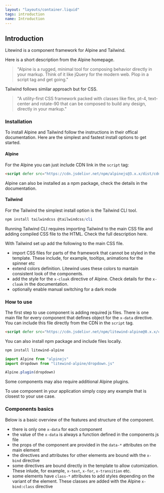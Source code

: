 ```yaml
---
layout: "layouts/container.liquid"
tags: introduction
name: Introduction
---
```

## Introduction

Litewind is a component framework for Alpine and Tailwind.

Here is a short description from the Alpine homepage.

> "Alpine is a rugged, minimal tool for composing behavior directly in your markup. Think of it like jQuery for the modern web. Plop in a script tag and get going."

Tailwind follows similar approach but for CSS.

> "A utility-first CSS framework packed with classes like flex, pt-4, text-center and rotate-90 that can be composed to build any design, directly in your markup."

### Installation

To install Alpine and Tailwind follow the instructions in their offical documentation. Here are the simplest and fastest install options to get started.

#### Alpine

For the Alpine you can just include CDN link in the `script` tag:

```html
<script defer src="https://cdn.jsdelivr.net/npm/alpinejs@3.x.x/dist/cdn.min.js"></script>
```

Alpine can also be installed as a npm package, check the details in the documentation.

#### Tailwind

For the Tailwind the simplest install option is the Tailwind CLI tool.

```powershell
npm install tailwindcss @tailwindcss/cli
```

Running Tailwind CLI requires importing Tailwind to the main CSS file and adding compiled CSS file to the HTML. Check the full description here.

With Tailwind set up add the following to the main CSS file.

- import CSS files for parts of the framework that cannot be styled in the template. These include, for example, tooltips, animations for the spinner etc
- extend colors definition. Litewind uses these colors to mantain consistent look of the components.
- add the style for the `x-cloak` directive of Alpine. Check details for the `x-cloak` in the documentation.
- optionally enable manual switching for a dark mode

### How to use

The first step to use component is adding required js files. There is one main file for every component that defines object for the `x-data` directive. You can include this file directly from the CDN in the `script` tag.

```html
<script defer src="https://cdn.jsdelivr.net/npm/litewind-alpine@0.x.x/components/dropdown/dist/cdn.min.js"></script>
```

You can also install npm package and include files locally.

```powershell
npm install litewind-alpine
```

<div class="mt-6">

```javascript
import Alpine from "alpinejs" 
import dropdown from "litewind-alpine/dropdown.js"

Alpine.plugin(dropdown)
```

</div>

Some components may also require additional Alpine plugins.

To use component in your application simply copy any example that is closest to your use case. 

### Components basics

Below is a basic overview of the features and structure of the component.

- there is only one `x-data` for each component
- the value of the `x-data` is always a function defined in the components js file
- the props of the component are provided in the `data-*` attributes on the main element
- the directives and attributes for other elements are bound with the `x-bind` directive
- some directives are bound directly in the template to allow cutomization. These inlude, for example, `x-text`, `x-for`, `x-transition` etc.
- some elements have `class-*` attributes to add styles depending on the variant of the element. These classes are added with the Alpine `x-bind:class` directive
